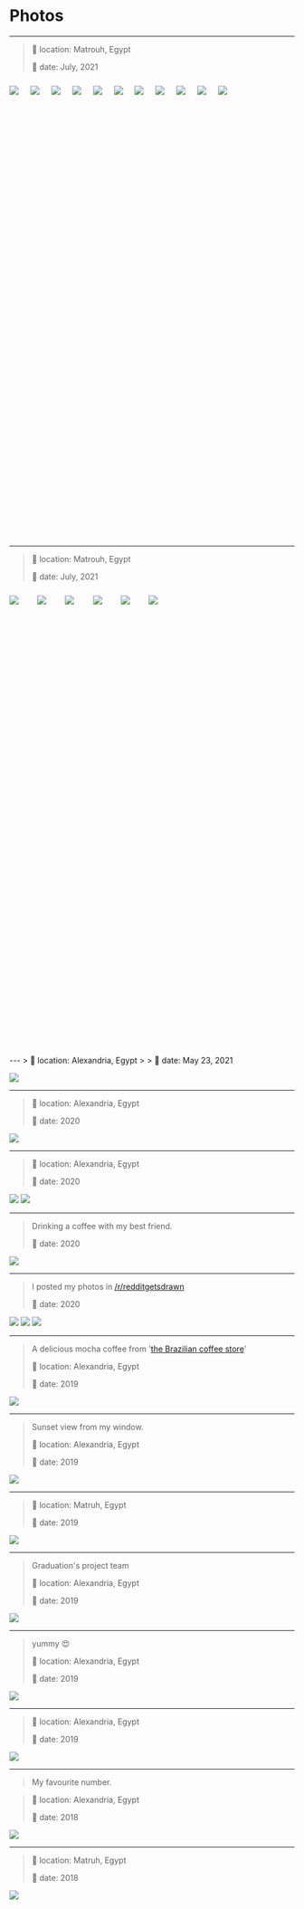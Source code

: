 <style>
  .gallary {
    display: flex;
    flex-wrap: wrap;
    margin: 0;
    padding: 0;
  }

  .gallary li {
    list-style: none;
    height: 20vh;
    flex-grow: 1;
    margin-top: 10px;
    margin-right: 10px;
  }

  .gallary li:last-child {
    flex-grow: 10;
  }

  .gallary img {
    max-height: 100%;
    min-width: 100%;
    object-fit: cover;
    vertical-align: bottom;
  }

  @media (max-aspect-ratio: 1/1) and (max-width: 480px) {
    .gallary {
      flex-direction: row;
    }

    .gallary li {
      height: auto;
      width: 100%;
    }

    .gallary img {
      width: 100%;
      max-height: 75vh;
      min-width: 0;
    }
  }
</style>

# Photos

---
> 📌 location: Matrouh, Egypt
> 
> 📅 date: July, 2021

<p>
  <ul class="gallary">
    <li><a href="DSC_1585_01.jpg"><img src="thumbs/DSC_1585_01.jpg" /></a></li>
    <li><a href="DSC_0843.jpg"><img src="thumbs/DSC_0843.jpg" /></a></li>
    <li><a href="DSC_0863.jpg"><img src="thumbs/DSC_0863.jpg" /></a></li>
    <li><a href="DSC_0926.jpg"><img src="thumbs/DSC_0926.jpg" /></a></li>
    <li><a href="DSC_1231.jpg"><img src="thumbs/DSC_1231.jpg" /></a></li>
    <li><a href="DSC_1383.jpg"><img src="thumbs/DSC_1383.jpg" /></a></li>
    <li><a href="DSC_1578.jpg"><img src="thumbs/DSC_1578.jpg" /></a></li>
    <li><a href="DSC_1580.jpg"><img src="thumbs/DSC_1580.jpg" /></a></li>
    <li><a href="DSC_1727.jpg"><img src="thumbs/DSC_1727.jpg" /></a></li>
    <li><a href="DSC_1764.jpg"><img src="thumbs/DSC_1764.jpg" /></a></li>
    <li><a href="DSC_1805.jpg"><img src="thumbs/DSC_1805.jpg" /></a></li>
  </ul>
</p>

---

> 📌 location: Matrouh, Egypt
> 
> 📅 date: July, 2021

<p>
  <ul class="gallary">
    <li><a href="DSC_1633.jpg"><img src="thumbs/DSC_1633.jpg" /></a></li>
    <li><a href="DSC_0682.jpg"><img src="thumbs/DSC_0682.jpg" /></a></li>
    <li><a href="DSC_0761_01.jpg"><img src="thumbs/DSC_0761_01.jpg" /></a></li>
    <li><a href="DSC_0966.jpg"><img src="thumbs/DSC_0966.jpg" /></a></li>
    <li><a href="DSC_1032.jpg"><img src="thumbs/DSC_1032.jpg" /></a></li>
    <li><a href="DSC_1312.jpg"><img src="thumbs/DSC_1312.jpg" /></a></li>
  </ul>
</p>
---
> 📌 location: Alexandria, Egypt
> 
> 📅 date: May 23, 2021

[![](thumbs/me_2021.jpg)](me_2021.jpg)

---
> 📌 location: Alexandria, Egypt
> 
> 📅 date: 2020

[![](thumbs/sunset_3.jpg)](sunset_3.jpg)

---
> 📌 location: Alexandria, Egypt
>
> 📅 date: 2020

[![](thumbs/sunset_2.jpg)](sunset_2.jpg)
[![](thumbs/kornish_hdr.jpg)](kornish_hdr.jpg)

---
> Drinking a coffee with my best friend.
>
> 📅 date: 2020

[![](thumbs/cafea_2.jpg)](cafea_2.jpg)

---
> I posted my photos in [/r/redditgetsdrawn](https://old.reddit.com/r/redditgetsdrawn/comments/el4ayg/this_is_me/)
>
> 📅 date: 2020

[![](thumbs/me_2.jpg)](me_2.jpg)
[![](thumbs/me_3.jpg)](me_3.jpg)
[![](thumbs/me_4.jpg)](me_4.jpg)

---
> A delicious mocha coffee from '[the Brazilian coffee store](https://www.openstreetmap.org/node/5784657562#map=19/31.19960/29.89960)'
>
> 📌 location: Alexandria, Egypt
> 
> 📅 date: 2019

[![](thumbs/cafea_1.jpg)](cafea_1.jpg)

---
> Sunset view from my window.
>
> 📌 location: Alexandria, Egypt
> 
> 📅 date: 2019

[![](thumbs/sunset_1.jpg)](sunset_1.jpg)

---
> 📌 location: Matruh, Egypt
> 
> 📅 date: 2019

[![](thumbs/me_1.jpg)](me_1.jpg)

---
> Graduation's project team
>
> 📌 location: Alexandria, Egypt
> 
> 📅 date: 2019

[![](thumbs/grd_proj_team.jpg)](grd_proj_team.jpg)

---
> yummy 😍
> 
> 📌 location: Alexandria, Egypt
> 
> 📅 date: 2019

[![](thumbs/war2_3enb.jpg)](war2_3enb.jpg)

---
> 📌 location: Alexandria, Egypt
> 
> 📅 date: 2019

[![](thumbs/clouds_1.jpg)](clouds_1.jpg)

---
> My favourite number.

> 📌 location: Alexandria, Egypt
>
> 📅 date: 2018

[![](thumbs/table_number.jpg)](table_number.jpg)


---
> 📌 location: Matruh, Egypt
> 
> 📅 date: 2018

[![](thumbs/eajiba_1.jpg)](eajiba_1.jpg)
